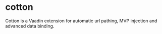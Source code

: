 # cotton
Cotton is a Vaadin extension for automatic url pathing, MVP injection and advanced data binding.

